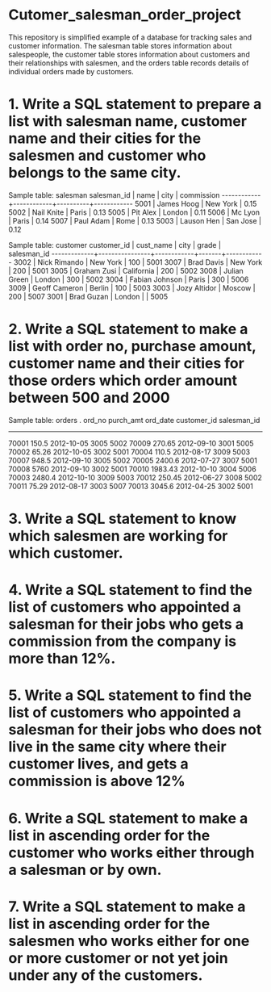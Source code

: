 # Cutomer_salesman_order_project
This repository is simplified example of a database for tracking sales and customer information. The salesman table stores information about salespeople, the customer table stores information about customers and their relationships with salesmen, and the orders table records details of individual orders made by customers.

# 1. Write a SQL statement to prepare a list with salesman name, customer name and their cities for the salesmen and customer who belongs to the same city.   
Sample table: salesman
 salesman_id |    name    |   city   | commission 
 ------------+------------+----------+------------
        5001 | James Hoog | New York |       0.15
        5002 | Nail Knite | Paris    |       0.13
        5005 | Pit Alex   | London   |       0.11
        5006 | Mc Lyon    | Paris    |       0.14
        5007 | Paul Adam  | Rome     |       0.13
        5003 | Lauson Hen | San Jose |       0.12

Sample table: customer
customer_id |   cust_name    |    city    | grade | salesman_id -------------+----------------+------------+-------+------------
        3002 | Nick Rimando   | New York   |   100 |        5001
        3007 | Brad Davis     | New York   |   200 |        5001
        3005 | Graham Zusi    | California |   200 |        5002
        3008 | Julian Green   | London     |   300 |        5002
        3004 | Fabian Johnson | Paris      |   300 |        5006
        3009 | Geoff Cameron  | Berlin     |   100 |        5003
        3003 | Jozy Altidor   | Moscow     |   200 |        5007
        3001 | Brad Guzan     | London     |       |        5005

# 2. Write a SQL statement to make a list with order no, purchase amount, customer name and their cities for those orders which order amount between 500 and 2000
Sample table: orders
. ord_no      purch_amt   ord_date    customer_id  salesman_id
----------  ----------  ----------  -----------  -----------
70001       150.5       2012-10-05  3005         5002
70009       270.65      2012-09-10  3001         5005
70002       65.26       2012-10-05  3002         5001
70004       110.5       2012-08-17  3009         5003
70007       948.5       2012-09-10  3005         5002
70005       2400.6      2012-07-27  3007         5001
70008       5760        2012-09-10  3002         5001
70010       1983.43     2012-10-10  3004         5006
70003       2480.4      2012-10-10  3009         5003
70012       250.45      2012-06-27  3008         5002
70011       75.29       2012-08-17  3003         5007
70013       3045.6      2012-04-25  3002         5001
  
# 3. Write a SQL statement to know which salesmen are working for which customer.
# 4. Write a SQL statement to find the list of customers who appointed a salesman for their jobs who gets a commission from the company is more than 12%.
# 5. Write a SQL statement to find the list of customers who appointed a salesman for their jobs who does not live in the same city where their customer lives, and gets a commission is above 12%

# 6. Write a SQL statement to make a list in ascending order for the customer who works either through a salesman or by own.

# 7. Write a SQL statement to make a list in ascending order for the salesmen who works either for one or more customer or not yet join under any of the customers.


